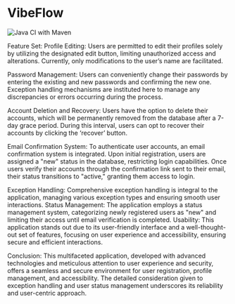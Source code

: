 # VibeFlow
![Java CI with Maven](https://github.com/oxygenxml-incubator/oxygen-account/workflows/Java%20CI%20with%20Maven/badge.svg)

  Feature Set: Profile Editing: Users are permitted to edit their profiles solely by utilizing the designated edit button, limiting unauthorized access and alterations. Currently, only modifications to the user’s name are facilitated. 
  
  Password Management: Users can conveniently change their passwords by entering the existing and new passwords and confirming the new one. Exception handling mechanisms are instituted here to manage any discrepancies or errors occurring during the process. 
  
  Account Deletion and Recovery: Users have the option to delete their accounts, which will be permanently removed from the database after a 7-day grace period. During this interval, users can opt to recover their accounts by clicking the ‘recover’ button. 
  
  Email Confirmation System: To authenticate user accounts, an email confirmation system is integrated. Upon initial registration, users are assigned a "new" status in the database, restricting login capabilities. Once users verify their accounts through the confirmation link sent to their email, their status transitions to "active," granting them access to login.

  Exception Handling: Comprehensive exception handling is integral to the application, managing various exception types and ensuring smooth user interactions. 
  Status Management: The application employs a status management system, categorizing newly registered users as "new" and limiting their access until email verification is completed. 
  Usability: This application stands out due to its user-friendly interface and a well-thought-out set of features, focusing on user experience and accessibility, ensuring secure and efficient interactions.

  Conclusion: This multifaceted application, developed with advanced technologies and meticulous attention to user experience and security, offers a seamless and secure environment for user registration, profile management, and accessibility. The detailed consideration given to exception handling and user status management underscores its reliability and user-centric approach.
